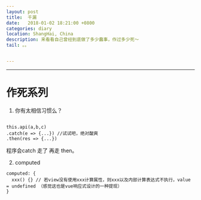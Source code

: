 ```yaml
---
layout: post
title:  千漏
date:   2018-01-02 18:21:00 +0800
categories: diary
location: ShangHai, China
description: 来看看自己曾经到底做了多少蠢事，作过多少死～
tail: 。。


---
```

---

作死系列
==========

1. 你有太相信习惯么？

```

this.api(a,b,c)
.catch(e => {...}) //试试吧，绝对酸爽
.then(res => {...})

```

程序会catch 走了 再走 then。

2. computed

```
computed: {
  xxx() {} // 若view没有使用xxx计算属性，则xxx以及内部计算表达式不执行，value = undefined （感觉这也是vue响应式设计的一种提现）
}
```